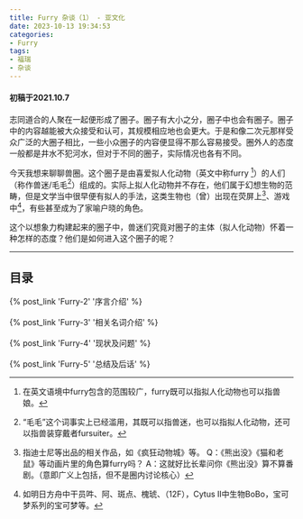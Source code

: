 ```yaml
---
title: Furry 杂谈（1） - 亚文化
date: 2023-10-13 19:34:53
categories:
- Furry
tags:
- 福瑞
- 杂谈
---
```


#### 初稿于2021.10.7

志同道合的人聚在一起便形成了圈子。圈子有大小之分，圈子中也会有圈子。圈子中的内容越能被大众接受和认可，其规模相应地也会更大。于是和像二次元那样受众广泛的大圈子相比，一些小众圈子的内容便显得不那么容易接受。圈外人的态度一般都是井水不犯河水，但对于不同的圈子，实际情况也各有不同。

今天我想来聊聊兽圈。这个圈子是由喜爱拟人化动物（英文中称furry [^1]）的人们（称作兽迷/毛毛[^2]）组成的。实际上拟人化动物并不存在，他们属于幻想生物的范畴，但是文学当中很早便有拟人的手法，这类生物也（曾）出现在荧屏上[^3]、游戏中[^4]，有些甚至成为了家喻户晓的角色。

这个以想象力构建起来的圈子中，兽迷们究竟对圈子的主体（拟人化动物）怀着一种怎样的态度？他们是如何进入这个圈子的呢？

***

## 目录

{% post_link 'Furry-2' '序言介绍' %}
<br/>
<br/>
{% post_link 'Furry-3' '相关名词介绍' %}
<br/>
<br/>
{% post_link 'Furry-4' '现状及问题' %}
<br/>
<br/>
{% post_link 'Furry-5' '总结及后话' %}


[^1]: 在英文语境中furry包含的范围较广，furry既可以指拟人化动物也可以指兽娘。

[^2]: “毛毛”这个词事实上已经滥用，其既可以指兽迷，也可以指拟人化动物，还可以指兽装穿戴者fursuiter。

[^3]: 指迪士尼等出品的相关作品，如《疯狂动物城》等。
    Q：《熊出没》《猫和老鼠》等动画片里的角色算furry吗？
    A：这就好比长辈问你《熊出没》算不算番剧。（意即广义上包括，但不是圈内讨论核心）

[^4]: 如明日方舟中干员吽、阿、斑点、槐琥、（12F），Cytus II中生物BoBo，宝可梦系列的宝可梦等。
